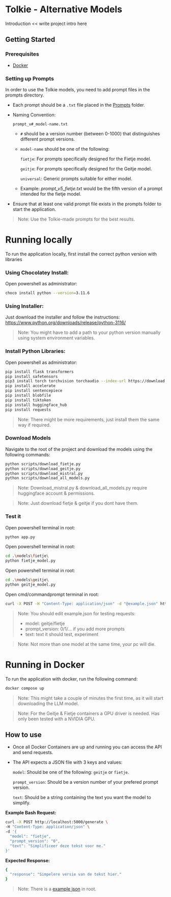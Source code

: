# Tolkie - Alternative Models

Introduction << write project intro here

## Getting Started

### Prerequisites

- [Docker](https://www.docker.com/products/docker-desktop/)

### Setting up Prompts
In order to use the Tolkie models, you need to add prompt files in the prompts directory.

- Each prompt should be a `.txt` file placed in the [Prompts](./prompts/) folder.

- Naming Convention: 
    ```
    prompt_v#_model-name.txt
    ```
    - `#` should be a version number (between 0-1000) that distinguishes different prompt versions.
    - `model-name` should be one of the following:

        `fietje`: For prompts specifically designed for the Fietje model.

        `geitje`: For prompts specifically designed for the Geitje model.

        `universal`: Generic prompts suitable for either model.
    - Example: *prompt_v5_fietje.txt* would be the fifth version of a prompt intended for the fietje model.

- Ensure that at least one valid prompt file exists in the prompts folder to start the application.

> Note: Use the Tolkie-made prompts for the best results.

# Running locally
To run the application locally, first install the correct python version with libraries

### Using Chocolatey Install:
Open powershell as administrator:
```bash 
choco install python --version=3.11.6
```

### Using Installer:
Just download the installer and follow the instructions:
https://www.python.org/downloads/release/python-3116/
> Note: You might have to add a path to your python version manually using system environment variables.

### Install Python Libraries:
Open powershell as administrator:
```bash 
pip install flask transformers
pip install safetensors
pip3 install torch torchvision torchaudio --index-url https://download.pytorch.org/whl/cu124
pip install accelerate
pip install sentencepiece
pip install blobfile
pip install tiktoken
pip install huggingface_hub
pip install requests
```
> Note: There might be more requirements, just install them the same way if required.

### Download Models
Navigate to the root of the project and download the models using the following commands:

```bash 
python scripts/download_fietje.py
python scripts/download_geitje.py
python scripts/download_mistral.py
python scripts/download_all_models.py
```

> Note: Download_mistral.py & download_all_models.py require huggingface account & permissions.

> Note: Just download fietje & geitje if you dont have them.

### Test it
Open powershell terminal in root:
```bash
python app.py
```

Open powershell terminal in root:
```bash
cd .\models\fietje\
python fietje_model.py
```

Open powershell terminal in root:
```bash
cd .\models\geitje\
python geitje_model.py
```

Open cmd/commandprompt terminal in root: 
```bash
curl -X POST -H "Content-Type: application/json" -d "@example.json" http://localhost:8002/generate
```
> Note: You should edit example.json for testing requests:
> - model: geitje/fietje
> - prompt_version: 0/1/... if you add more prompts
> - text: text it should test, experiment

> Note: Not more than one model at the same time, your pc will die.

# Running in Docker
To run the application with docker, run the following command:

```bash
docker compose up
```
> Note: This might take a couple of minutes the first time, as it will start downloading the LLM model.

> Note: For the Geitje & Fietje containers a GPU driver is needed. Has only been tested with a NVIDIA GPU.

## How to use
- Once all Docker Containers are up and running you can access the API and send requests. 

- The API expects a JSON file with 3 keys and values:

    `model`: Should be one of the following: `geitje` or `fietje`.

    `prompt_version`: Should be a version number of your prefered prompt version.

    `text`: Should be a string containing the text you want the model to simplify.

__Example Bash Request:__
```bash
curl -X POST http://localhost:5000/generate \
-H "Content-Type: application/json" \
-d '{
  "model": "fietje",
  "prompt_version": "0",
  "text": "Simplificeer deze tekst voor me."
}'
```
__Expected Response:__
```bash
{
  "response": "Simpelere versie van de tekst hier."
}
```

> Note: There is a [example json](./example.json) in root.
